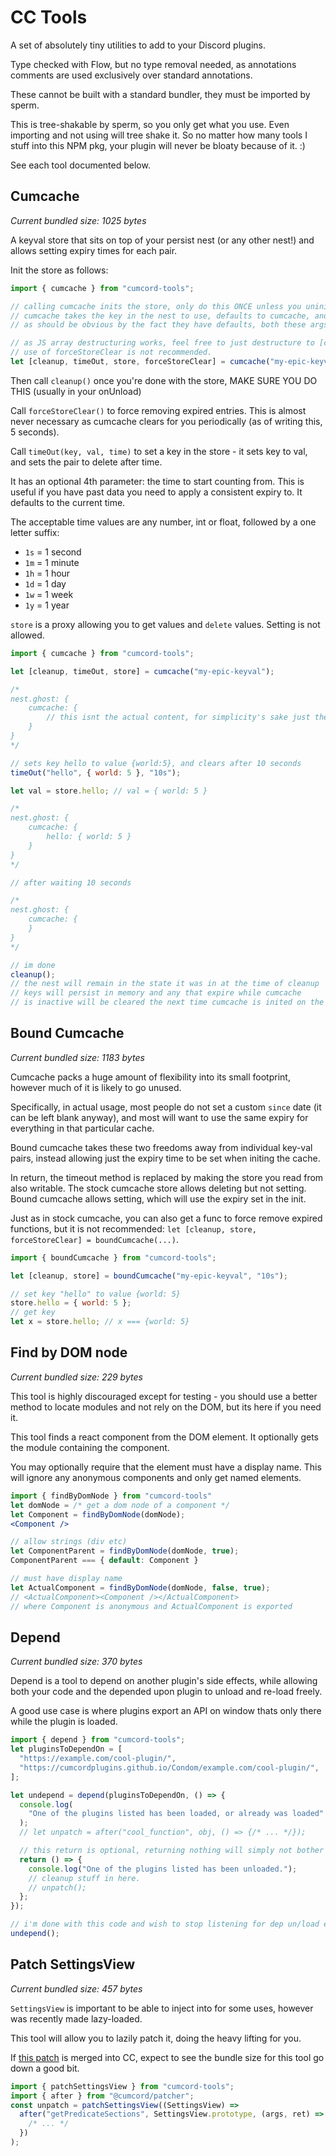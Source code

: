 # CC Tools

A set of absolutely tiny utilities to add to your Discord plugins.

Type checked with Flow, but no type removal needed,
as annotations comments are used exclusively over standard annotations.

These cannot be built with a standard bundler, they must be imported by sperm.

This is tree-shakable by sperm, so you only get what you use.
Even importing and not using will tree shake it.
So no matter how many tools I stuff into this NPM pkg,
your plugin will never be bloaty because of it. :)

See each tool documented below.

## Cumcache

_Current bundled size: 1025 bytes_

A keyval store that sits on top of your persist nest (or any other nest!) and allows setting expiry times for each pair.

Init the store as follows:

```js
import { cumcache } from "cumcord-tools";

// calling cumcache inits the store, only do this ONCE unless you uninit/cleanup it afterwards
// cumcache takes the key in the nest to use, defaults to cumcache, and a nest, defaults to the persist nest.
// as should be obvious by the fact they have defaults, both these args are optional.

// as JS array destructuring works, feel free to just destructure to [cleanup, timeOut, store]
// use of forceStoreClear is not recommended.
let [cleanup, timeOut, store, forceStoreClear] = cumcache("my-epic-keyval");
```

Then call `cleanup()` once you're done with the store, MAKE SURE YOU DO THIS (usually in your onUnload)

Call `forceStoreClear()` to force removing expired entries.
This is almost never necessary as cumcache clears for you periodically (as of writing this, 5 seconds).

Call `timeOut(key, val, time)` to set a key in the store - it sets key to val, and sets the pair to delete after time.

It has an optional 4th parameter: the time to start counting from.
This is useful if you have past data you need to apply a consistent expiry to.
It defaults to the current time.

The acceptable time values are any number, int or float, followed by a one letter suffix:

- `1s` = 1 second
- `1m` = 1 minute
- `1h` = 1 hour
- `1d` = 1 day
- `1w` = 1 week
- `1y` = 1 year

`store` is a proxy allowing you to get values and `delete` values. Setting is not allowed.

```js
import { cumcache } from "cumcord-tools";

let [cleanup, timeOut, store] = cumcache("my-epic-keyval");

/* 
nest.ghost: {
    cumcache: {
        // this isnt the actual content, for simplicity's sake just the keys and values are shown
    }
}
*/

// sets key hello to value {world:5}, and clears after 10 seconds
timeOut("hello", { world: 5 }, "10s");

let val = store.hello; // val = { world: 5 }

/* 
nest.ghost: {
    cumcache: {
        hello: { world: 5 }
    }
}
*/

// after waiting 10 seconds

/* 
nest.ghost: {
    cumcache: {
    }
}
*/

// im done
cleanup();
// the nest will remain in the state it was in at the time of cleanup
// keys will persist in memory and any that expire while cumcache
// is inactive will be cleared the next time cumcache is inited on the same key.
```

## Bound Cumcache

_Current bundled size: 1183 bytes_

Cumcache packs a huge amount of flexibility into its small footprint, however much of it is likely to go unused.

Specifically, in actual usage, most people do not set a custom `since` date (it can be left blank anyway),
and most will want to use the same expiry for everything in that particular cache.

Bound cumcache takes these two freedoms away from individual key-val pairs,
instead allowing just the expiry time to be set when initing the cache.

In return, the timeout method is replaced by making the store you read from also writable.
The stock cumcache store allows deleting but not setting.
Bound cumcache allows setting, which will use the expiry set in the init.

Just as in stock cumcache, you can also get a func to force remove expired functions, but it is not recommended:
`let [cleanup, store, forceStoreClear] = boundCumcache(...)`.

```js
import { boundCumcache } from "cumcord-tools";

let [cleanup, store] = boundCumcache("my-epic-keyval", "10s");

// set key "hello" to value {world: 5}
store.hello = { world: 5 };
// get key
let x = store.hello; // x === {world: 5}
```

## Find by DOM node

_Current bundled size: 229 bytes_

This tool is highly discouraged except for testing -
you should use a better method to locate modules and not rely on the DOM,
but its here if you need it.

This tool finds a react component from the DOM element.
It optionally gets the module containing the component.

You may optionally require that the element must have a display name.
This will ignore any anonymous components and only get named elements.

```jsx
import { findByDomNode } from "cumcord-tools"
let domNode = /* get a dom node of a component */
let Component = findByDomNode(domNode);
<Component />

// allow strings (div etc)
let ComponentParent = findByDomNode(domNode, true);
ComponentParent === { default: Component }

// must have display name
let ActualComponent = findByDomNode(domNode, false, true);
// <ActualComponent><Component /></ActualComponent>
// where Component is anonymous and ActualComponent is exported
```

## Depend

_Current bundled size: 370 bytes_

Depend is a tool to depend on another plugin's side effects,
while allowing both your code and the depended upon plugin to unload and re-load freely.

A good use case is where plugins export an API on window thats only there while the plugin is loaded.

```js
import { depend } from "cumcord-tools";
let pluginsToDependOn = [
  "https://example.com/cool-plugin/",
  "https://cumcordplugins.github.io/Condom/example.com/cool-plugin/",
];

let undepend = depend(pluginsToDependOn, () => {
  console.log(
    "One of the plugins listed has been loaded, or already was loaded"
  );
  // let unpatch = after("cool_function", obj, () => {/* ... */});

  // this return is optional, returning nothing will simply not bother
  return () => {
    console.log("One of the plugins listed has been unloaded.");
    // cleanup stuff in here.
    // unpatch();
  };
});

// i'm done with this code and wish to stop listening for dep un/load events, and cleanly finish
undepend();
```

## Patch SettingsView

_Current bundled size: 457 bytes_

`SettingsView` is important to be able to inject into for some uses,
however was recently made lazy-loaded.

This tool will allow you to lazily patch it, doing the heavy lifting for you.

If [this patch](https://lists.sr.ht/~creatable/cumcord-devel/patches/29496)
is merged into CC, expect to see the bundle size for this tool go down a good bit.

```js
import { patchSettingsView } from "cumcord-tools";
import { after } from "@cumcord/patcher";
const unpatch = patchSettingsView((SettingsView) =>
  after("getPredicateSections", SettingsView.prototype, (args, ret) => {
    /* ... */
  })
);
```
